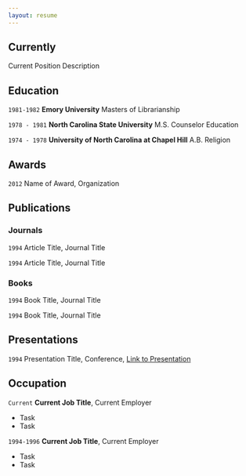 ```yaml
---
layout: resume
---
```

## Currently

Current Position Description

## Education

`1981-1982`
__Emory University__
Masters of Librarianship

`1978 - 1981`
__North Carolina State University__
M.S. Counselor Education

`1974 - 1978`
__University of North Carolina at Chapel Hill__
A.B. Religion

## Awards

`2012`
Name of Award, Organization 

## Publications

<!-- A list is also available [online](http://scholar.google.co.uk/citations?user=LTOTl0YAAAAJ) -->

### Journals

`1994`
Article Title, Journal Title

`1994`
Article Title, Journal Title

### Books

`1994`
Book Title, Journal Title

`1994`
Book Title, Journal Title


## Presentations

`1994`
Presentation Title, Conference, <a href="http://MyWebsite.tld/presentation1">Link to Presentation</a>


## Occupation

`Current`
__Current Job Title__, Current Employer 

- Task
- Task

`1994-1996`
__Current Job Title__, Current Employer 

- Task
- Task



<!-- ### Footer

Last updated: May 2013 -->



